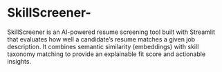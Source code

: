 # SkillScreener-
SkillScreener is an AI-powered resume screening tool built with Streamlit that evaluates how well a candidate’s resume matches a given job description. It combines semantic similarity (embeddings) with skill taxonomy matching to provide an explainable fit score and actionable insights.
